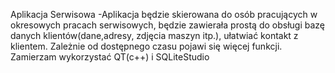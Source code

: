 Aplikacja Serwisowa -Aplikacja będzie skierowana do osób pracujących w okresowych pracach serwisowych, będzie zawierała prostą do obsługi bazę danych klientów(dane,adresy, zdjęcia maszyn itp.), ułatwiać kontakt z klientem. Zależnie od dostępnego czasu pojawi się więcej funkcji.
Zamierzam wykorzystać QT(c++) i SQLiteStudio
